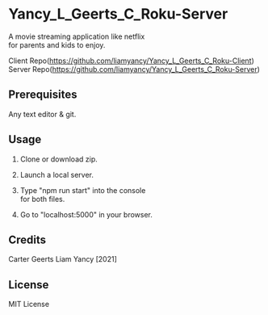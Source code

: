# Yancy_L_Geerts_C_Roku-Server

A movie streaming application like netflix<br>
for parents and kids to enjoy.

Client Repo(https://github.com/liamyancy/Yancy_L_Geerts_C_Roku-Client)
Server Repo(https://github.com/liamyancy/Yancy_L_Geerts_C_Roku-Server)

## Prerequisites
Any text editor & git.

## Usage
1. Clone or download zip. 

2. Launch a local server.

3. Type "npm run start" into the console<br>
for both files. 

4. Go to "localhost:5000" in your browser.

## Credits
Carter Geerts
Liam Yancy
[2021]

## License
MIT License
